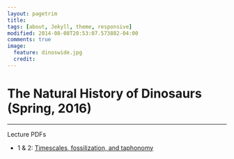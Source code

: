```yaml
---
layout: pagetrim
title: 
tags: [about, Jekyll, theme, responsive]
modified: 2014-08-08T20:53:07.573882-04:00
comments: true
image:
  feature: dinoswide.jpg
  credit:  
---
```

# The Natural History of Dinosaurs (Spring, 2016)

---

Lecture PDFs   

*	1 & 2: [Timescales, fossilization, and taphonomy](http://jdyeakel.github.io/slides/dinos/01_02_Intro.pdf)  
